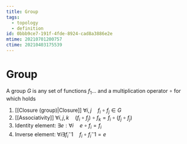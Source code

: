 ```yaml
---
title: Group
tags:
  - topology
  - definition
id: 0bbb9ce7-191f-4fde-8924-cad8a3886e2e
mtime: 20210701200757
ctime: 20210403175539
---
```


# Group

A group $G$ is any set of functions $f_1 ...$ and a multiplication operator $\circ$ for which holds

1) [[Closure (group)|Closure]] $\forall i,j \quad f_i\circ f_j \in G$
2) [[Associativity]]  $\forall i,j,k \quad (f_i\circ f_j)\circ f_k=f_i \circ (f_j \circ f_j)$
3) Identity element: $\exists e : \forall i \quad e \circ f_i=f_i$
4) Inverse element: $\forall i \exists f_i^-1\quad f_i\circ f_i^-1=e$
